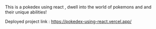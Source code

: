 This is a pokedex using react , dwell into the world of pokemons and and their unique abilities!

Deployed project link : https://pokedex-using-react.vercel.app/
